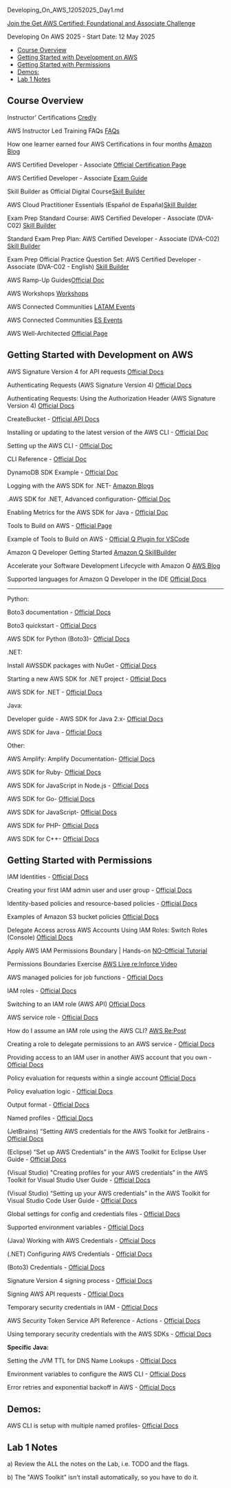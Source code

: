 Developing_On_AWS_12052025_Day1.md 

[Join the Get AWS Certified: Foundational and Associate Challenge](https://pages.awscloud.com/GLOBAL-other-GC-Traincert-Foundational-and-Associate-Certification-Challenge-2025-reg.html)

Developing On AWS 2025 - Start Date: 12 May 2025

- [Course Overview](#course-overview)
- [Getting Started with Development on AWS](#getting-started-with-development-on-aws)
- [Getting Started with Permissions](#getting-started-with-permissions)
- [Demos:](#demos)
- [Lab 1 Notes](#lab-1-notes)

## Course Overview

Instructor' Certifications [Credly](https://credly.com/users/francisco-javier-moreno-diaz/)

AWS Instructor Led Training FAQs [FAQs](https://getready.aws.training/faq.html#labs-and-ebooks)

How one learner earned four AWS Certifications in four months [Amazon Blog](https://aws.amazon.com/blogs/training-and-certification/how-one-learner-earned-four-aws-certifications-in-four-months/)

AWS Certified Developer - Associate [Official Certification Page](https://aws.amazon.com/certification/certified-developer-associate/)

AWS Certified Developer - Associate [Exam Guide](https://d1.awsstatic.com/training-and-certification/docs-dev-associate/AWS-Certified-Developer-Associate_Exam-Guide.pdf)

Skill Builder as Official Digital Course[Skill Builder](https://explore.skillbuilder.aws/learn/signin)

AWS Cloud Practitioner Essentials (Español de España)[Skill Builder](https://explore.skillbuilder.aws/learn/course/internal/view/elearning/10455/Fundamentos-de-la-nube-de-AWS-para-profesionales-Espa%2525C3%2525B1ol-de-Espa%2525C3%2525B1a-%25257C-AWS-Cloud-Practitioner-Essentials-Spanish-from-Spain-)

Exam Prep Standard Course: AWS Certified Developer - Associate (DVA-C02) [Skill Builder](https://explore.skillbuilder.aws/learn/courses/14724/exam-prep-standard-course-aws-certified-developer-associate-dva-c02)

Standard Exam Prep Plan: AWS Certified Developer - Associate (DVA-C02) [Skill Builder](https://explore.skillbuilder.aws/learn/learning-plans/2177/plan)

Exam Prep Official Practice Question Set: AWS Certified Developer - Associate (DVA-C02 - English) [Skill Builder](https://explore.skillbuilder.aws/learn/courses/13757/exam-prep-official-practice-question-set-aws-certified-developer-associate-dva-c02-english)

AWS Ramp-Up Guides[Official Doc](https://aws.amazon.com/training/ramp-up-guides/)

AWS Workshops [Workshops](https://workshops.aws/)

AWS Connected Communities [LATAM Events](https://aws-experience.com/latam/smb/)

AWS Connected Communities [ES Events](https://aws-experience.com/emea/iberia)

AWS Well-Architected [Official Page](https://aws.amazon.com/architecture/well-architected)

## Getting Started with Development on AWS

AWS Signature Version 4 for API requests [Official Docs](https://docs.aws.amazon.com/IAM/latest/UserGuide/reference_sigv.html)

Authenticating Requests (AWS Signature Version 4) [Official Docs](https://docs.aws.amazon.com/AmazonS3/latest/API/sig-v4-authenticating-requests.html)

Authenticating Requests: Using the Authorization Header (AWS Signature Version 4) [Official Docs](https://docs.aws.amazon.com/AmazonS3/latest/API/sigv4-auth-using-authorization-header.html)

CreateBucket - [Official API Docs](https://docs.aws.amazon.com/AmazonS3/latest/API/API_CreateBucket.html)

Installing or updating to the latest version of the AWS CLI - [Official Doc](https://docs.aws.amazon.com/cli/latest/userguide/getting-started-install.html)

Setting up the AWS CLI - [Official Doc](https://docs.aws.amazon.com/cli/latest/userguide/getting-started-quickstart.html)

CLI Reference - [Official Doc](http://docs.aws.amazon.com/cli/latest/reference/)

DynamoDB SDK Example - [Official Doc](https://docs.aws.amazon.com/amazondynamodb/latest/developerguide/getting-started-step-1.html)

Logging with the AWS SDK for .NET- [Amazon Blogs](https://aws.amazon.com/blogs/developer/logging-with-the-aws-sdk-for-net/)

.AWS SDK for .NET, Advanced configuration- [Official Doc](https://docs.aws.amazon.com/sdk-for-net/v3/developer-guide/net-dg-advanced-config.html )

Enabling Metrics for the AWS SDK for Java - [Official Doc](https://docs.aws.amazon.com/sdk-for-java/latest/developer-guide/metrics.html)

Tools to Build on AWS - [Official Page](https://aws.amazon.com/developer/tools/)

Example of Tools to Build on AWS - [Official Q Plugin for VSCode](https://marketplace.visualstudio.com/items?itemName=AmazonWebServices.amazon-q-vscode)

Amazon Q Developer Getting Started  [Amazon Q SkillBuilder](https://explore.skillbuilder.aws/learn/course/19491/play/122791)

Accelerate your Software Development Lifecycle with Amazon Q [AWS Blog](https://aws.amazon.com/blogs/devops/accelerate-your-software-development-lifecycle-with-amazon-q/)

Supported languages for Amazon Q Developer in the IDE [Official Docs](https://docs.aws.amazon.com/amazonq/latest/qdeveloper-ug/q-language-ide-support.html)

---
Python:

Boto3 documentation - [Official Docs](https://boto3.amazonaws.com/v1/documentation/api/latest/index.html)

Boto3 quickstart - [Official Docs](https://boto3.readthedocs.org/en/latest/guide/quickstart.html)

AWS SDK for Python (Boto3)- [Official Docs](https://boto3.amazonaws.com/v1/documentation/api/latest/index.html)

.NET:

Install AWSSDK packages with NuGet - [Official Docs](https://docs.aws.amazon.com/AWSSdkDocsNET/latest/V3/DeveloperGuide/net-dg-install-assemblies.html)

Starting a new AWS SDK for .NET project - [Official Docs](https://docs.aws.amazon.com/AWSSdkDocsNET/latest/V3/DeveloperGuide/net-dg-start-new-project.html)

AWS SDK for .NET - [Official Docs](https://docs.aws.amazon.com/sdkfornet/v3/apidocs)

Java:

Developer guide - AWS SDK for Java 2.x- [Official Docs](https://docs.aws.amazon.com/AWSSdkDocsJava/latest/DeveloperGuide/java-dg-install-sdk.html)

AWS SDK for Java - [Official Docs](https://docs.aws.amazon.com/AWSJavaSDK/latest/javadoc/overview-summary.html)

Other:

AWS Amplify: Amplify Documentation- [Official Docs](https://docs.amplify.aws/)

AWS SDK for Ruby- [Official Docs](https://aws.amazon.com/sdk-for-ruby/)

AWS SDK for JavaScript in Node.js - [Official Docs](https://aws.amazon.com/sdk-for-javascript/)

AWS SDK for Go- [Official Docs](https://docs.aws.amazon.com/sdk-for-go/v1/developer-guide/welcome.html)

AWS SDK for JavaScript- [Official Docs](https://docs.aws.amazon.com/AWSJavaScriptSDK/latest/)

AWS SDK for PHP- [Official Docs](https://docs.aws.amazon.com/sdk-for-php/v3/developer-guide/welcome.html)

AWS SDK for C++- [Official Docs](https://aws.amazon.com/sdk-for-cpp/)

## Getting Started with Permissions

IAM Identities - [Official Docs](https://docs.aws.amazon.com/IAM/latest/UserGuide/id.html)

Creating your first IAM admin user and user group - [Official Docs](https://docs.aws.amazon.com/IAM/latest/UserGuide/getting-started_create-admin-group.html)

Identity-based policies and resource-based policies - [Official Docs](https://docs.aws.amazon.com/IAM/latest/UserGuide/access_policies_identity-vs-resource.html)

Examples of Amazon S3 bucket policies [Official Docs](https://docs.aws.amazon.com/AmazonS3/latest/userguide/example-bucket-policies.html#example-bucket-policies-encryption)

Delegate Access across AWS Accounts Using IAM Roles: Switch Roles (Console)  [Official Docs](https://docs.aws.amazon.com/IAM/latest/UserGuide/tutorial_cross-account-with-roles.html)

Apply AWS IAM Permissions Boundary | Hands-on [NO-Official Tutorial](https://docs.aws.amazon.com/IAM/latest/UserGuide/id_roles_use_switch-role-api.html)

Permissions Boundaries Exercise [AWS Live re:Inforce Video](https://www.youtube.com/watch?v=eVNvjQ0wr84)

AWS managed policies for job functions - [Official Docs](https://docs.aws.amazon.com/IAM/latest/UserGuide/access_policies_job-functions.html)

IAM roles - [Official Docs](https://docs.aws.amazon.com/IAM/latest/UserGuide/id_roles.html)

Switching to an IAM role (AWS API) [Official Docs](https://youtu.be/D-1u0dBM-q8)

AWS service role - [Official Docs](https://docs.aws.amazon.com/IAM/latest/UserGuide/id_roles_terms-and-concepts.html#iam-term-service-role)

How do I assume an IAM role using the AWS CLI? [AWS Re:Post](https://repost.aws/knowledge-center/iam-assume-role-cli)

Creating a role to delegate permissions to an AWS service - [Official Docs](https://docs.aws.amazon.com/IAM/latest/UserGuide/id_roles_create_for-service.html)

Providing access to an IAM user in another AWS account that you own - [Official Docs](https://docs.aws.amazon.com/IAM/latest/UserGuide/id_roles_common-scenarios_aws-accounts.html)

Policy evaluation for requests within a single account [Official Docs](https://docs.aws.amazon.com/IAM/latest/UserGuide/reference_policies_evaluation-logic_policy-eval-basics.html)

Policy evaluation logic - [Official Docs](http://docs.aws.amazon.com/IAM/latest/UserGuide/AccessPolicyLanguage_EvaluationLogic.html)

Output format - [Official Docs](https://docs.aws.amazon.com/cli/latest/userguide/cli-configure-quickstart.html#cli-configure-quickstart-format)

Named profiles - [Official Docs](https://docs.aws.amazon.com/cli/latest/userguide/cli-configure-profiles.html)

(JetBrains) “Setting AWS credentials for the AWS Toolkit for JetBrains - [Official Docs](https://docs.aws.amazon.com/toolkit-for-jetbrains/latest/userguide/setup-credentials.html)

(Eclipse) “Set up AWS Credentials” in the AWS Toolkit for Eclipse User Guide  - [Official Docs](https://docs.aws.amazon.com/toolkit-for-eclipse/v1/user-guide/setup-credentials.html)

(Visual Studio) "Creating profiles for your AWS credentials” in the AWS Toolkit for Visual Studio User Guide  - [Official Docs](https://docs.aws.amazon.com/toolkit-for-visual-studio/latest/user-guide/keys-profiles-credentials.html)

(Visual Studio) “Setting up your AWS credentials” in the AWS Toolkit for Visual Studio Code User Guide  - [Official Docs](https://docs.aws.amazon.com/toolkit-for-vscode/latest/userguide/setup-credentials.html)

Global settings for config and credentials files - [Official Docs](https://docs.aws.amazon.com/sdkref/latest/guide/settings-global.html)

Supported environment variables - [Official Docs](https://docs.aws.amazon.com/sdkref/latest/guide/environment-variables.html)

(Java) Working with AWS Credentials - [Official Docs](https://docs.aws.amazon.com/sdk-for-java/v1/developer-guide/credentials.html)

(.NET) Configuring AWS Credentials - [Official Docs](https://docs.aws.amazon.com/sdk-for-net/v3/developer-guide/net-dg-config-creds.html)

(Boto3) Credentials - [Official Docs](https://boto3.amazonaws.com/v1/documentation/api/latest/guide/credentials.html)

Signature Version 4 signing process - [Official Docs](https://docs.aws.amazon.com/general/latest/gr/signature-version-4.html)

Signing AWS API requests - [Official Docs](http://docs.aws.amazon.com/general/latest/gr/signing_aws_api_requests.html)

Temporary security credentials in IAM - [Official Docs](https://docs.aws.amazon.com/IAM/latest/UserGuide/id_credentials_temp.html)

AWS Security Token Service API Reference - Actions - [Official Docs](https://docs.aws.amazon.com/STS/latest/APIReference/API_Operations.html)

Using temporary security credentials with the AWS SDKs - [Official Docs](https://docs.aws.amazon.com/IAM/latest/UserGuide/id_credentials_temp_use-resources.html#using-temp-creds-sdk)

**Specific Java:**

Setting the JVM TTL for DNS Name Lookups - [Official Docs](https://docs.aws.amazon.com/sdk-for-java/v1/developer-guide/java-dg-jvm-ttl.html)

Environment variables to configure the AWS CLI - [Official Docs](https://docs.aws.amazon.com/cli/latest/userguide/cli-configure-envvars.html)

Error retries and exponential backoff in AWS - [Official Docs](https://docs.aws.amazon.com/general/latest/gr/api-retries.html)



## Demos:

AWS CLI is setup with multiple named profiles- [Official Docs](https://docs.aws.amazon.com/cli/latest/userguide/cli-configure-profiles.html)

## Lab 1 Notes

a) Review the ALL the notes on the Lab, i.e. TODO and the flags.

b) The "AWS Toolkit" isn't install automatically, so you have to do it.
